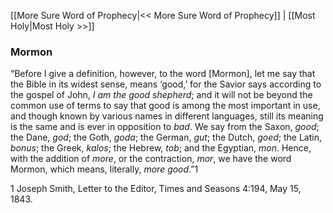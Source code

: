 [[More Sure Word of Prophecy|<< More Sure Word of Prophecy]]  |  [[Most Holy|Most Holy >>]]

### Mormon
“Before I give a definition, however, to the word [Mormon], let me say that the Bible in its widest sense, means ‘good,’ for the Savior says according to the gospel of John, *I am the good shepherd*; and it will not be beyond the common use of terms to say that good is among the most important in use, and though known by various names in different languages, still its meaning is the same and is ever in opposition to *bad*. We say from the Saxon, *good*; the Dane, *god*; the Goth, *goda*; the German, *gut*; the Dutch, *goed*; the Latin, *bonus*; the Greek, *kalos*; the Hebrew, *tob*; and the Egyptian, *mon*. Hence, with the addition of *more*, or the contraction, *mor*, we have the word Mormon, which means, literally, *more good*.”1



1 Joseph Smith, Letter to the Editor, Times and Seasons 4:194, May 15, 1843.